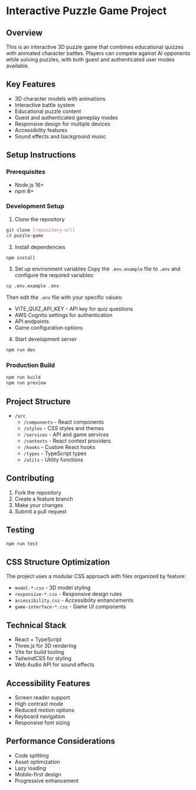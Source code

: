# Interactive Puzzle Game Project

## Overview
This is an interactive 3D puzzle game that combines educational quizzes with animated character battles. Players can compete against AI opponents while solving puzzles, with both guest and authenticated user modes available.

## Key Features
- 3D character models with animations
- Interactive battle system
- Educational puzzle content
- Guest and authenticated gameplay modes
- Responsive design for multiple devices
- Accessibility features
- Sound effects and background music

## Setup Instructions

### Prerequisites
- Node.js 16+ 
- npm 8+

### Development Setup
1. Clone the repository
```bash
git clone [repository-url]
cd puzzle-game
```

2. Install dependencies
```bash
npm install
```

3. Set up environment variables
Copy the `.env.example` file to `.env` and configure the required variables:
```bash
cp .env.example .env
```
Then edit the `.env` file with your specific values:
- VITE_QUIZ_API_KEY - API key for quiz questions
- AWS Cognito settings for authentication
- API endpoints
- Game configuration options

4. Start development server
```bash
npm run dev
```

### Production Build
```bash
npm run build
npm run preview
```

## Project Structure
- `/src`
  - `/components` - React components
  - `/styles` - CSS styles and themes
  - `/services` - API and game services
  - `/contexts` - React context providers
  - `/hooks` - Custom React hooks
  - `/types` - TypeScript types
  - `/utils` - Utility functions

## Contributing
1. Fork the repository
2. Create a feature branch
3. Make your changes
4. Submit a pull request

## Testing
```bash
npm run test
```

## CSS Structure Optimization
The project uses a modular CSS approach with files organized by feature:
- `model-*.css` - 3D model styling
- `responsive-*.css` - Responsive design rules
- `accessibility.css` - Accessibility enhancements
- `game-interface-*.css` - Game UI components

## Technical Stack
- React + TypeScript
- Three.js for 3D rendering
- Vite for build tooling
- TailwindCSS for styling
- Web Audio API for sound effects

## Accessibility Features
- Screen reader support
- High contrast mode
- Reduced motion options
- Keyboard navigation
- Responsive font sizing

## Performance Considerations
- Code splitting
- Asset optimization
- Lazy loading
- Mobile-first design
- Progressive enhancement